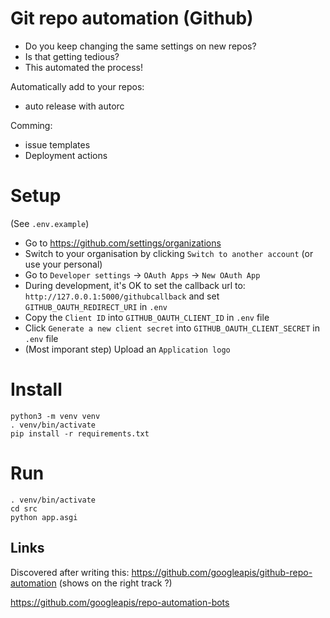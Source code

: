 # Git repo automation (Github)

- Do you keep changing the same settings on new repos?
- Is that getting tedious?
- This automated the process!

Automatically add to your repos:

- auto release with autorc

Comming:

- issue templates
- Deployment actions

# Setup

(See `.env.example`)

- Go to https://github.com/settings/organizations
- Switch to your organisation by clicking `Switch to another account` (or use your personal)
- Go to `Developer settings` -> `OAuth Apps` -> `New OAuth App`
- During development, it's OK to set the callback url to: `http://127.0.0.1:5000/githubcallback` and set `GITHUB_OAUTH_REDIRECT_URI` in `.env`
- Copy the `Client ID` into `GITHUB_OAUTH_CLIENT_ID` in `.env` file
- Click `Generate a new client secret` into `GITHUB_OAUTH_CLIENT_SECRET` in `.env` file
- (Most imporant step) Upload an `Application logo`

# Install

```
python3 -m venv venv
. venv/bin/activate
pip install -r requirements.txt
```

# Run

```
. venv/bin/activate
cd src
python app.asgi
```
## Links

Discovered after writing this: https://github.com/googleapis/github-repo-automation (shows on the right track ?)

https://github.com/googleapis/repo-automation-bots
